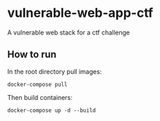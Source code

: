# vulnerable-web-app-ctf
A vulnerable web stack for a ctf challenge

## How to run
In the root directory pull images:
```
docker-compose pull
```
Then build containers:
```
docker-compose up -d --build
```
